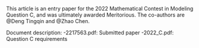 This article is an entry paper for the 2022 Mathematical Contest in Modeling Question C, and was ultimately awarded Meritorious. The co-authors are @Deng Tingqin and @Zhao Chen.

Document description:
-2217563.pdf: Submitted paper
-2022_C.pdf: Question C requirements
